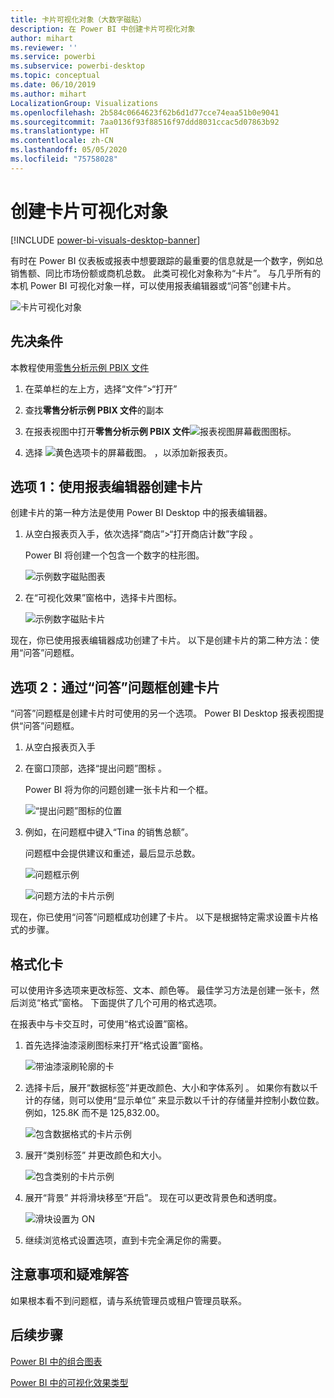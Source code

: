 ```yaml
---
title: 卡片可视化对象（大数字磁贴）
description: 在 Power BI 中创建卡片可视化对象
author: mihart
ms.reviewer: ''
ms.service: powerbi
ms.subservice: powerbi-desktop
ms.topic: conceptual
ms.date: 06/10/2019
ms.author: mihart
LocalizationGroup: Visualizations
ms.openlocfilehash: 2b584c0664623f62b6d1d77cce74eaa51b0e9041
ms.sourcegitcommit: 7aa0136f93f88516f97ddd8031ccac5d07863b92
ms.translationtype: HT
ms.contentlocale: zh-CN
ms.lasthandoff: 05/05/2020
ms.locfileid: "75758028"
---
```

# <a name="create-card-visualizations"></a>创建卡片可视化对象

[!INCLUDE [power-bi-visuals-desktop-banner](../includes/power-bi-visuals-desktop-banner.md)]

有时在 Power BI 仪表板或报表中想要跟踪的最重要的信息就是一个数字，例如总销售额、同比市场份额或商机总数。 此类可视化对象称为“卡片”。  与几乎所有的本机 Power BI 可视化对象一样，可以使用报表编辑器或“问答”创建卡片。

![卡片可视化对象](media/power-bi-visualization-card/pbi-opptuntiescard.png)

## <a name="prerequisite"></a>先决条件

本教程使用[零售分析示例 PBIX 文件](https://download.microsoft.com/download/9/6/D/96DDC2FF-2568-491D-AAFA-AFDD6F763AE3/Retail%20Analysis%20Sample%20PBIX.pbix)

1. 在菜单栏的左上方，选择“文件”\>“打开”  
   
2. 查找**零售分析示例 PBIX 文件**的副本

1. 在报表视图中打开**零售分析示例 PBIX 文件**![报表视图屏幕截图图标](media/power-bi-visualization-kpi/power-bi-report-view.png)。

1. 选择 ![黄色选项卡的屏幕截图。](media/power-bi-visualization-kpi/power-bi-yellow-tab.png) ，以添加新报表页。

## <a name="option-1-create-a-card-using-the-report-editor"></a>选项 1：使用报表编辑器创建卡片

创建卡片的第一种方法是使用 Power BI Desktop 中的报表编辑器。

1. 从空白报表页入手，依次选择“商店”\>“打开商店计数”字段   。

    Power BI 将创建一个包含一个数字的柱形图。

   ![示例数字磁贴图表](media/power-bi-visualization-card/pbi-overview-chart.png)

2. 在“可视化效果”窗格中，选择卡片图标。

   ![示例数字磁贴卡片](media/power-bi-visualization-card/power-bi-card-visualization.png)

现在，你已使用报表编辑器成功创建了卡片。 以下是创建卡片的第二种方法：使用“问答”问题框。

## <a name="option-2-create-a-card-from-the-qa-question-box"></a>选项 2：通过“问答”问题框创建卡片
“问答”问题框是创建卡片时可使用的另一个选项。 Power BI Desktop 报表视图提供“问答”问题框。

1. 从空白报表页入手

1. 在窗口顶部，选择“提出问题”图标  。 

    Power BI 将为你的问题创建一张卡片和一个框。 

   ![“提出问题”图标的位置](media/power-bi-visualization-card/power-bi-q-and-a-overview.png)

2. 例如，在问题框中键入“Tina 的销售总额”。

    问题框中会提供建议和重述，最后显示总数。  

   ![问题框示例](media/power-bi-visualization-card/power-bi-q-and-a-box.png)

   ![问题方法的卡片示例](media/power-bi-visualization-card/power-bi-q-and-a-card.png)

现在，你已使用“问答”问题框成功创建了卡片。 以下是根据特定需求设置卡片格式的步骤。

## <a name="format-a-card"></a>格式化卡
可以使用许多选项来更改标签、文本、颜色等。 最佳学习方法是创建一张卡，然后浏览“格式”窗格。 下面提供了几个可用的格式选项。 

在报表中与卡交互时，可使用“格式设置”窗格。 

1. 首先选择油漆滚刷图标来打开“格式设置”窗格。 

    ![带油漆滚刷轮廓的卡](media/power-bi-visualization-card/power-bi-format-card-2.png)

2. 选择卡后，展开“数据标签”并更改颜色、大小和字体系列  。 如果你有数以千计的存储，则可以使用“显示单位”  来显示数以千计的存储量并控制小数位数。 例如，125.8K 而不是 125,832.00。

    ![包含数据格式的卡片示例](media/power-bi-visualization-card/power-bi-card-format-2.png)

3.  展开“类别标签”  并更改颜色和大小。

    ![包含类别的卡片示例](media/power-bi-visualization-card/power-bi-card-format-category.png)

4. 展开“背景”  并将滑块移至“开启”。  现在可以更改背景色和透明度。

    ![滑块设置为 ON](media/power-bi-visualization-card/power-bi-format-color-2.png)

5. 继续浏览格式设置选项，直到卡完全满足你的需要。 

## <a name="considerations-and-troubleshooting"></a>注意事项和疑难解答
如果根本看不到问题框，请与系统管理员或租户管理员联系。    

## <a name="next-steps"></a>后续步骤
[Power BI 中的组合图表](power-bi-visualization-combo-chart.md)

[Power BI 中的可视化效果类型](power-bi-visualization-types-for-reports-and-q-and-a.md)
